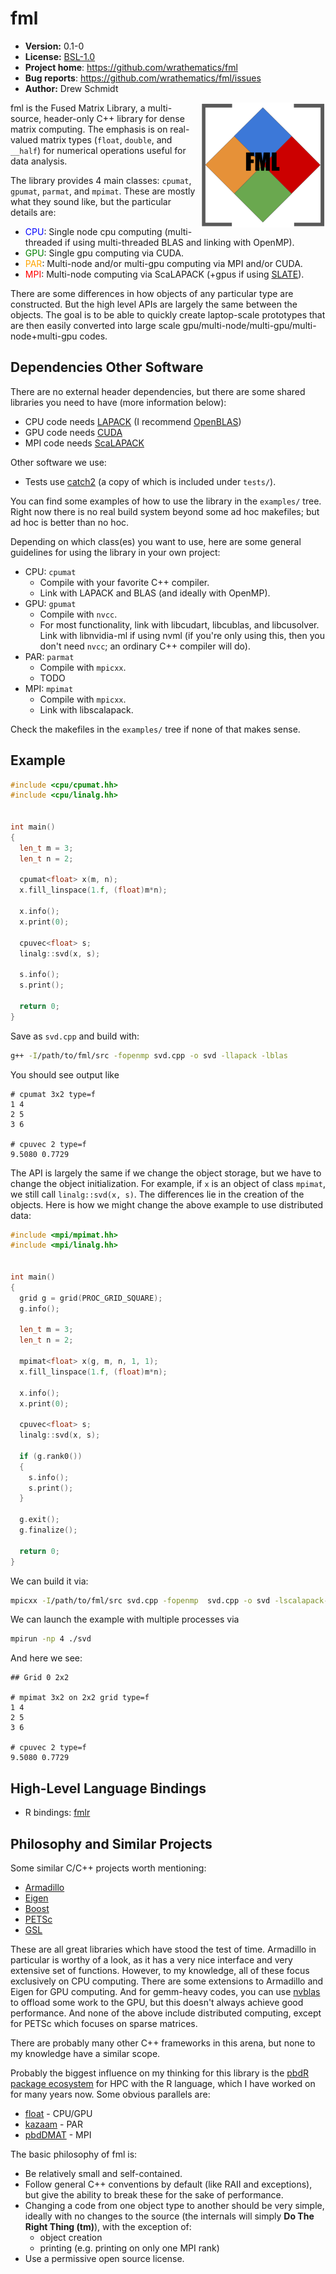 # fml

* **Version:** 0.1-0
* **License:** [BSL-1.0](http://opensource.org/licenses/BSL-1.0)
* **Project home**: https://github.com/wrathematics/fml
* **Bug reports**: https://github.com/wrathematics/fml/issues
* **Author:** Drew Schmidt


<img align="right" src="./docs/logo/fml_med.png" />

fml is the Fused Matrix Library, a multi-source, header-only C++ library for dense matrix computing. The emphasis is on real-valued matrix types (`float`, `double`, and `__half`) for numerical operations useful for data analysis.

The library provides 4 main classes: `cpumat`, `gpumat`, `parmat`, and `mpimat`. These are mostly what they sound like, but the particular details are:

* <font color="blue">CPU</font>: Single node cpu computing (multi-threaded if using multi-threaded BLAS and linking with OpenMP).
* <font color="green">GPU</font>: Single gpu computing via CUDA.
* <font color="orange">PAR</font>: Multi-node and/or multi-gpu computing via MPI and/or CUDA.
* <font color="red">MPI</font>: Multi-node computing via ScaLAPACK (+gpus if using [SLATE](http://icl.utk.edu/slate/)).

There are some differences in how objects of any particular type are constructed. But the high level APIs are largely the same between the objects. The goal is to be able to quickly create laptop-scale prototypes that are then easily converted into large scale gpu/multi-node/multi-gpu/multi-node+multi-gpu codes.



## Dependencies Other Software

There are no external header dependencies, but there are some shared libraries you need to have (more information below):

* CPU code needs [LAPACK](http://performance.netlib.org/lapack/) (I recommend [OpenBLAS](https://github.com/xianyi/OpenBLAS))
* GPU code needs [CUDA](https://developer.nvidia.com/cuda-downloads)
* MPI code needs [ScaLAPACK](http://performance.netlib.org/scalapack/)

Other software we use:

* Tests use [catch2](https://github.com/catchorg/Catch2) (a copy of which is included under `tests/`).

You can find some examples of how to use the library in the `examples/` tree. Right now there is no real build system beyond some ad hoc makefiles; but ad hoc is better than no hoc.

Depending on which class(es) you want to use, here are some general guidelines for using the library in your own project:

* CPU: `cpumat`
    - Compile with your favorite C++ compiler.
    - Link with LAPACK and BLAS (and ideally with OpenMP).
* GPU: `gpumat`
    - Compile with `nvcc`.
    - For most functionality, link with libcudart, libcublas, and libcusolver.  Link with libnvidia-ml if using nvml (if you're only using this, then you don't need `nvcc`; an ordinary C++ compiler will do).
* PAR: `parmat`
    - Compile with `mpicxx`.
    - TODO
* MPI: `mpimat`
    - Compile with `mpicxx`.
    - Link with libscalapack.

Check the makefiles in the `examples/` tree if none of that makes sense.



## Example

```C++
#include <cpu/cpumat.hh>
#include <cpu/linalg.hh>


int main()
{
  len_t m = 3;
  len_t n = 2;
  
  cpumat<float> x(m, n);
  x.fill_linspace(1.f, (float)m*n);
  
  x.info();
  x.print(0);
  
  cpuvec<float> s;
  linalg::svd(x, s);
  
  s.info();
  s.print();
  
  return 0;
}
```

Save as `svd.cpp` and build with:

```bash
g++ -I/path/to/fml/src -fopenmp svd.cpp -o svd -llapack -lblas
```

You should see output like

```
# cpumat 3x2 type=f
1 4 
2 5 
3 6 

# cpuvec 2 type=f
9.5080 0.7729 
```

The API is largely the same if we change the object storage, but we have to change the object initialization. For example, if `x` is an object of class `mpimat`, we still call `linalg::svd(x, s)`. The differences lie in the creation of the objects. Here is how we might change the above example to use distributed data:

```C++
#include <mpi/mpimat.hh>
#include <mpi/linalg.hh>


int main()
{
  grid g = grid(PROC_GRID_SQUARE);
  g.info();
  
  len_t m = 3;
  len_t n = 2;
  
  mpimat<float> x(g, m, n, 1, 1);
  x.fill_linspace(1.f, (float)m*n);
  
  x.info();
  x.print(0);
  
  cpuvec<float> s;
  linalg::svd(x, s);
  
  if (g.rank0())
  {
    s.info();
    s.print();
  }
  
  g.exit();
  g.finalize();
  
  return 0;
}
```

We can build it via:

```bash
mpicxx -I/path/to/fml/src svd.cpp -fopenmp  svd.cpp -o svd -lscalapack-openmpi
```

We can launch the example with multiple processes via

```bash
mpirun -np 4 ./svd
```

And here we see:

```
## Grid 0 2x2

# mpimat 3x2 on 2x2 grid type=f
1 4 
2 5 
3 6 

# cpuvec 2 type=f
9.5080 0.7729 
```



## High-Level Language Bindings

* R bindings: [fmlr](https://github.com/wrathematics/fmlr)



## Philosophy and Similar Projects

Some similar C/C++ projects worth mentioning:

* [Armadillo](http://arma.sourceforge.net/)
* [Eigen](http://eigen.tuxfamily.org/)
* [Boost](http://www.boost.org/)
* [PETSc](https://www.mcs.anl.gov/petsc/)
* [GSL](https://www.gnu.org/software/gsl/)

These are all great libraries which have stood the test of time. Armadillo in particular is worthy of a look, as it has a very nice interface and very extensive set of functions. However, to my knowledge, all of these focus exclusively on CPU computing. There are some extensions to Armadillo and Eigen for GPU computing. And for gemm-heavy codes, you can use [nvblas](https://docs.nvidia.com/cuda/nvblas/index.html) to offload some work to the GPU, but this doesn't always achieve good performance. And none of the above include distributed computing, except for PETSc which focuses on sparse matrices.

There are probably many other C++ frameworks in this arena, but none to my knowledge have a similar scope.

Probably the biggest influence on my thinking for this library is the [pbdR package ecosystem](https://github.com/RBigData) for HPC with the R language, which I have worked on for many years now. Some obvious parallels are:

* [float](https://github.com/wrathematics/float) - CPU/GPU
* [kazaam](https://github.com/RBigData/kazaam) - PAR
* [pbdDMAT](https://github.com/RBigData/pbdDMAT) - MPI

The basic philosophy of fml is:

* Be relatively small and self-contained.
* Follow general C++ conventions by default (like RAII and exceptions), but give the ability to break these for the sake of performance.
* Changing a code from one object type to another should be very simple, ideally with no changes to the source (the internals will simply **Do The Right Thing (tm)**), with the exception of:
    - object creation
    - printing (e.g. printing on only one MPI rank)
* Use a permissive open source license.

